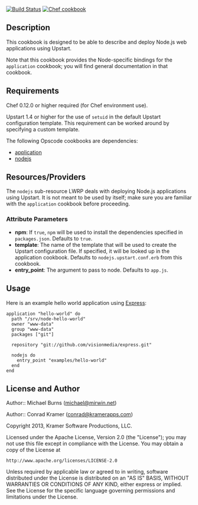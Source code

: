 [![Build Status](https://travis-ci.org/mburns/application_nodejs.svg?branch=master)](https://travis-ci.org/mburns/application_nodejs)
[![Chef cookbook](https://img.shields.io/cookbook/v/application_nodejs.svg)](https://supermarket.chef.io/cookbooks/application_nodejs)

## Description

This cookbook is designed to be able to describe and deploy Node.js web applications using Upstart.

Note that this cookbook provides the Node-specific bindings for the `application` cookbook; you will find general documentation in that cookbook.

## Requirements

Chef 0.12.0 or higher required (for Chef environment use).

Upstart 1.4 or higher for the use of `setuid` in the default Upstart configuration template.
This requirement can be worked around by specifying a custom template.

The following Opscode cookbooks are dependencies:

* [application](https://github.com/opscode-cookbooks/application)
* [nodejs](https://github.com/redguide/nodejs)

## Resources/Providers

The `nodejs` sub-resource LWRP deals with deploying Node.js applications using Upstart. It is not meant to be used by itself; make sure you are familiar with the `application` cookbook before proceeding.

### Attribute Parameters

- **npm**: If `true`, `npm` will be used to install the dependencies specified in `packages.json`. Defaults to `true`.
- **template**: The name of the template that will be used to create the Upstart configuration file. If specified, it will be looked up in the application cookbook. Defaults to `nodejs.upstart.conf.erb` from this cookbook.
- **entry_point**: The argument to pass to node. Defaults to `app.js`.

## Usage

Here is an example hello world application using [Express](http://expressjs.com):

```
application "hello-world" do
  path "/srv/node-hello-world"
  owner "www-data"
  group "www-data"
  packages ["git"]

  repository "git://github.com/visionmedia/express.git"

  nodejs do
    entry_point "examples/hello-world"
  end
end
```

## License and Author

Author:: Michael Burns (<michael@mirwin.net>)

Author:: Conrad Kramer (<conrad@kramerapps.com>)

Copyright 2013, Kramer Software Productions, LLC.

Licensed under the Apache License, Version 2.0 (the "License");
you may not use this file except in compliance with the License.
You may obtain a copy of the License at

    http://www.apache.org/licenses/LICENSE-2.0

Unless required by applicable law or agreed to in writing, software
distributed under the License is distributed on an "AS IS" BASIS,
WITHOUT WARRANTIES OR CONDITIONS OF ANY KIND, either express or implied.
See the License for the specific language governing permissions and
limitations under the License.
